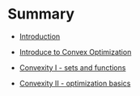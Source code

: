 # Summary

* [Introduction](README.md)

* [Introduce to Convex Optimization](./convex/intro.md)

* [Convexity I - sets and functions](./convex/sets_and_functions.md)

* [Convexity II - optimization basics](./convex/optimization_basics.md)

